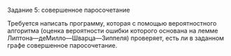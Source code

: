 Задание 5: совершенное паросочетание

Требуется написать программу, которая с помощью вероятностного алгоритма (оценка вероятности ошибки которого основана на лемме Липтона—деМилло—Шварца—Зиппеля) проверяет, есть ли в заданном графе совершенное паросочетание. 